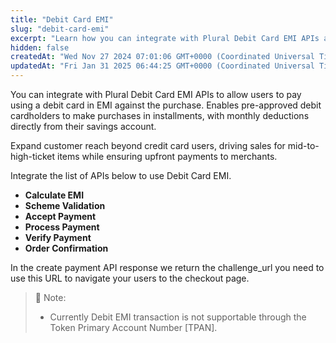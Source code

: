 ```yaml
---
title: "Debit Card EMI"
slug: "debit-card-emi"
excerpt: "Learn how you can integrate with Plural Debit Card EMI APIs and offer EMI payments on the purchase."
hidden: false
createdAt: "Wed Nov 27 2024 07:01:06 GMT+0000 (Coordinated Universal Time)"
updatedAt: "Fri Jan 31 2025 06:44:25 GMT+0000 (Coordinated Universal Time)"
---
```

You can integrate with Plural Debit Card EMI APIs to allow users to pay using a debit card in EMI against the purchase. Enables pre-approved debit cardholders to make purchases in installments, with monthly deductions directly from their savings account.

Expand customer reach beyond credit card users, driving sales for mid-to-high-ticket items while ensuring upfront payments to merchants.

Integrate the list of APIs below to use Debit Card EMI.

- **Calculate EMI**
- **Scheme Validation**
- **Accept Payment**
- **Process Payment**
- **Verify Payment**
- **Order Confirmation**

In the create payment API response we return the challenge_url you need to use this URL to navigate your users to the checkout page.

> 📘 Note:
> 
> - Currently Debit EMI transaction is not supportable through the Token Primary Account Number [TPAN].
